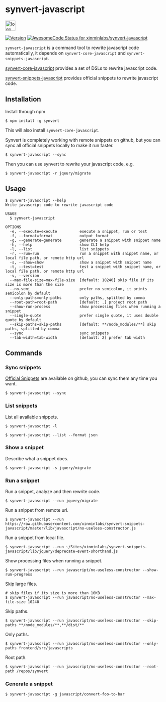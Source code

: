 # synvert-javascript

<img src="https://synvert.net/img/logo_96.png" alt="logo" width="32" height="32" />

[![Version](https://img.shields.io/npm/v/synvert.svg)](https://npmjs.org/package/synvert)
[![AwesomeCode Status for xinminlabs/synvert-javascript](https://awesomecode.io/projects/a211af53-b83c-49e0-b12f-985463cbf297/status)](https://awesomecode.io/repos/xinminlabs/synvert-javascript)

`synvert-javascript` is a command tool to rewrite javascript code automatically, it depends on `synvert-core-javascript` and `synvert-snippets-javascript`.

[synvert-core-javascript](https://github.com/xinminlabs/synvert-core-javascript) provides a set of DSLs to rewrite javascript code.

[synvert-snippets-javascript](https://github.com/xinminlabs/synvert-snippets-javascript) provides official snippets to rewrite javascript code.

## Installation

Install through npm

```
$ npm install -g synvert
```

This will also install `synvert-core-javascript`.

Synvert is completely working with remote snippets on github,
but you can sync all official snippets locally to make it run faster.

```
$ synvert-javascript --sync
```

Then you can use synvert to rewrite your javascript code, e.g.

```
$ synvert-javascript -r jqeury/migrate
```

## Usage

```
$ synvert-javascript --help
Write javascript code to rewrite javascript code

USAGE
  $ synvert-javascript

OPTIONS
  -e, --execute=execute          execute a snippet, run or test
  -f, --format=format            output format
  -g, --generate=generate        generate a snippet with snippet name
  -h, --help                     show CLI help
  -l, --list                     list snippets
  -r, --run=run                  run a snippet with snippet name, or local file path, or remote http url
  -s, --show=show                show a snippet with snippet name
  -t, --test=test                test a snippet with snippet name, or local file path, or remote http url
  -v, --version
  --max-file-size=max-file-size  [default: 10240] skip file if its size is more than the size
  --no-semi                      prefer no semicolon, it prints semicolon by default
  --only-paths=only-paths        only paths, splitted by comma
  --root-path=root-path          [default: .] project root path
  --show-run-process             show processing files when running a snippet
  --single-quote                 prefer single quote, it uses double quote by default
  --skip-paths=skip-paths        [default: **/node_modules/**] skip paths, splitted by comma
  --sync                         sync snippets
  --tab-width=tab-width          [default: 2] prefer tab width
```

## Commands

### Sync snippets

[Official Snippets](https://github.com/xinminlabs/synvert-snippets-javascript) are available on github,
you can sync them any time you want.


```
$ synvert-javascript --sync
```

### List snippets

List all available snippets.

```
$ synvert-javascript -l

$ synvert-javascript --list --format json
```

### Show a snippet

Describe what a snippet does.

```
$ synvert-javascript -s jquery/migrate
```

### Run a snippet

Run a snippet, analyze and then rewrite code.

```
$ synvert-javascript --run jquery/migrate
```

Run a snippet from remote url.

```
$ synvert-javascript --run https://raw.githubusercontent.com/xinminlabs/synvert-snippets-javascript/master/lib/javascript/no-useless-constructor.js
```

Run a snippet from local file.

```
$ synvert-javascript --run ~/Sites/xinminlabs/synvert-snippets-javascript/lib/jquery/deprecate-event-shorthand.js
```

Show processing files when running a snippet.

```
$ synvert-javascript --run javascript/no-useless-constructor --show-run-progress
```

Skip large files.

```
# skip files if its size is more than 10KB
$ synvert-javascript --run javascript/no-useless-constructor --max-file-size 10240
```

Skip paths.

```
$ synvert-javascript --run javascript/no-useless-constructor --skip-paths **/node_modules/**,**/dist/**
```

Only paths.

```
$ synvert-javascript --run javascript/no-useless-constructor --only-paths frontend/src/javascripts
```

Root path.

```
$ synvert-javascript --run javascript/no-useless-constructor --root-path /repos/synvert
```

### Generate a snippet

```
$ synvert-javascript -g javascript/convert-foo-to-bar
```
